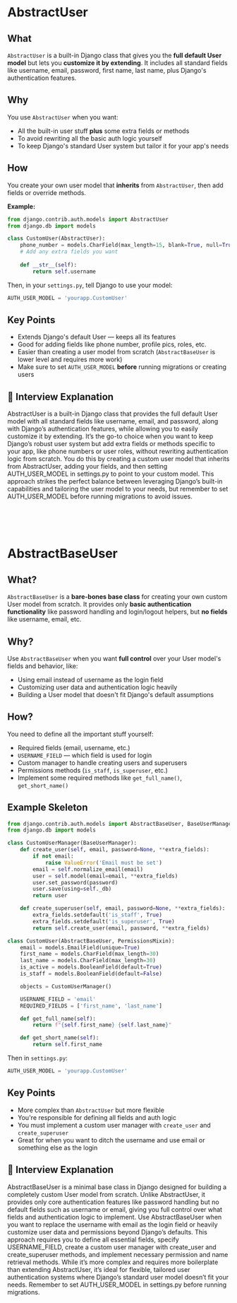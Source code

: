 # AbstractUser 

## What
`AbstractUser` is a built-in Django class that gives you the **full default User model** but lets you **customize it by extending**. It includes all standard fields like username, email, password, first name, last name, plus Django's authentication features.

## Why
You use `AbstractUser` when you want:
- All the built-in user stuff **plus** some extra fields or methods
- To avoid rewriting all the basic auth logic yourself
- To keep Django's standard User system but tailor it for your app's needs

## How
You create your own user model that **inherits** from `AbstractUser`, then add fields or override methods.

**Example:**

```python
from django.contrib.auth.models import AbstractUser
from django.db import models

class CustomUser(AbstractUser):
    phone_number = models.CharField(max_length=15, blank=True, null=True)
    # Add any extra fields you want
    
    def __str__(self):
        return self.username
```

Then, in your `settings.py`, tell Django to use your model:

```python
AUTH_USER_MODEL = 'yourapp.CustomUser'
```

## Key Points
- Extends Django's default User — keeps all its features
- Good for adding fields like phone number, profile pics, roles, etc.
- Easier than creating a user model from scratch (`AbstractBaseUser` is lower level and requires more work)
- Make sure to set `AUTH_USER_MODEL` **before** running migrations or creating users

## 🧠 Interview Explanation

AbstractUser is a built-in Django class that provides the full default User model with all standard fields like username, email, and password, along with Django’s authentication features, while allowing you to easily customize it by extending. It’s the go-to choice when you want to keep Django’s robust user system but add extra fields or methods specific to your app, like phone numbers or user roles, without rewriting authentication logic from scratch. You do this by creating a custom user model that inherits from AbstractUser, adding your fields, and then setting AUTH_USER_MODEL in settings.py to point to your custom model. This approach strikes the perfect balance between leveraging Django’s built-in capabilities and tailoring the user model to your needs, but remember to set AUTH_USER_MODEL before running migrations to avoid issues.

<br>
<br>
<br>

# AbstractBaseUser 

## What?
`AbstractBaseUser` is a **bare-bones base class** for creating your own custom User model from scratch. It provides only **basic authentication functionality** like password handling and login/logout helpers, but **no fields** like username, email, etc.

## Why?
Use `AbstractBaseUser` when you want **full control** over your User model's fields and behavior, like:
- Using email instead of username as the login field
- Customizing user data and authentication logic heavily
- Building a User model that doesn't fit Django's default assumptions

## How?
You need to define all the important stuff yourself:
- Required fields (email, username, etc.)
- `USERNAME_FIELD` — which field is used for login
- Custom manager to handle creating users and superusers
- Permissions methods (`is_staff`, `is_superuser`, etc.)
- Implement some required methods like `get_full_name()`, `get_short_name()`

## Example Skeleton

```python
from django.contrib.auth.models import AbstractBaseUser, BaseUserManager, PermissionsMixin
from django.db import models

class CustomUserManager(BaseUserManager):
    def create_user(self, email, password=None, **extra_fields):
        if not email:
            raise ValueError('Email must be set')
        email = self.normalize_email(email)
        user = self.model(email=email, **extra_fields)
        user.set_password(password)
        user.save(using=self._db)
        return user

    def create_superuser(self, email, password=None, **extra_fields):
        extra_fields.setdefault('is_staff', True)
        extra_fields.setdefault('is_superuser', True)
        return self.create_user(email, password, **extra_fields)

class CustomUser(AbstractBaseUser, PermissionsMixin):
    email = models.EmailField(unique=True)
    first_name = models.CharField(max_length=30)
    last_name = models.CharField(max_length=30)
    is_active = models.BooleanField(default=True)
    is_staff = models.BooleanField(default=False)

    objects = CustomUserManager()

    USERNAME_FIELD = 'email'
    REQUIRED_FIELDS = ['first_name', 'last_name']

    def get_full_name(self):
        return f"{self.first_name} {self.last_name}"

    def get_short_name(self):
        return self.first_name
```

Then in `settings.py`:

```python
AUTH_USER_MODEL = 'yourapp.CustomUser'
```

## Key Points
- More complex than `AbstractUser` but more flexible
- You're responsible for defining all fields and auth logic
- You must implement a custom user manager with `create_user` and `create_superuser`
- Great for when you want to ditch the username and use email or something else as the login

## 🧠 Interview Explanation

AbstractBaseUser is a minimal base class in Django designed for building a completely custom User model from scratch. Unlike AbstractUser, it provides only core authentication features like password handling but no default fields such as username or email, giving you full control over what fields and authentication logic to implement. Use AbstractBaseUser when you want to replace the username with email as the login field or heavily customize user data and permissions beyond Django’s defaults. This approach requires you to define all essential fields, specify USERNAME_FIELD, create a custom user manager with create_user and create_superuser methods, and implement necessary permission and name retrieval methods. While it’s more complex and requires more boilerplate than extending AbstractUser, it’s ideal for flexible, tailored user authentication systems where Django’s standard user model doesn’t fit your needs. Remember to set AUTH_USER_MODEL in settings.py before running migrations.
